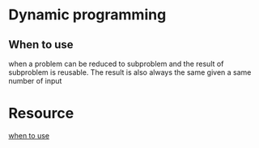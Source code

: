 # Dynamic programming


## When to use
when a problem can be reduced to subproblem and the result of subproblem is
reusable. The result is also always the same given a same number of input

# Resource
[when to use ](https://www.youtube.com/watch?v=f19e_ofbydc)